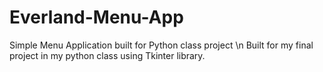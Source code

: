 # Everland-Menu-App
Simple Menu Application built for Python class project \n
Built for my final project in my python class using Tkinter library. 
